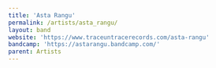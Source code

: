 ```yaml
---
title: 'Asta Rangu'
permalink: /artists/asta_rangu/
layout: band
website: 'https://www.traceuntracerecords.com/asta-rangu'
bandcamp: 'https://astarangu.bandcamp.com/'
parent: Artists
---
```

